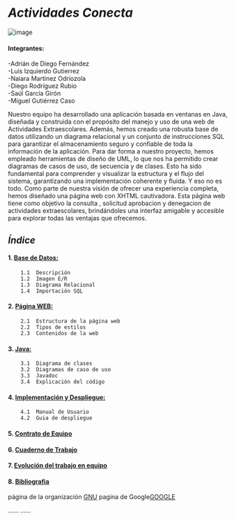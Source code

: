 # ***Actividades Conecta***  


[](https://tasks.office.com/educantabria.es/es-es/home/planner/#/plantaskboard?groupid=3fbb2604-a253-49a6-9c33-c0a1afe976e4&planid=0ww7mkzmjkot0iieuxxuqpyah7gg)

![image](https://github.com/LuisIzquierdoGutierrez/Reto/assets/119076009/229c41aa-5e7e-4ad4-94b0-a1f7a4f72049)

#### Integrantes:
-Adrián de Diego Fernández      
-Luis Izquierdo Gutierrez     
-Naiara Martínez Odriozola   
-Diego Rodríguez Rubio     
-Saúl García Girón    
-Miguel Gutiérrez Caso 



Nuestro equipo ha desarrollado una aplicación basada en ventanas en Java, diseñada y construida con el propósito del manejo y uso de una web de Actividades Extraescolares. Además, hemos creado una robusta base de datos utilizando un diagrama relacional y un conjunto de instrucciones SQL para garantizar el almacenamiento seguro y confiable de toda la información de la aplicación. Para dar forma a nuestro proyecto, hemos empleado herramientas de diseño de UML, lo que nos ha permitido crear diagramas de casos de uso, de secuencia y de clases. Esto ha sido fundamental para comprender y visualizar la estructura y el flujo del sistema, garantizando una implementación coherente y fluida. Y eso no es todo. Como parte de nuestra visión de ofrecer una experiencia completa, hemos diseñado una página web con XHTML cautivadora. Esta página web tiene como objetivo la consulta , solicitud aprobacion y denegacion de actividades extraescolares, brindándoles una interfaz amigable y accesible para explorar todas las ventajas que ofrecemos.


## ***Índice***
#### 1. [Base de Datos:](Recursos/Documentación/Base%20de%20Datos.md)
```
    1.1  Descripción
    1.2  Imagen E/R          
    1.3  Diagrama Relacional      
    1.4  Importación SQL
```

#### 2. [Página WEB:](Recursos/Documentación/Página%20WEB.md) 
``` 
    2.1  Estructura de la página web   
    2.2  Tipos de estilos  
    2.3  Contenidos de la web
```

#### 3. [Java:](Recursos/Documentación/Java.md)  
``` 
    3.1  Diagrama de clases  
    3.2  Diagramas de caso de uso
    3.3  Javadoc
    3.4  Explicación del código
```

#### 4. [Implementación y Despliegue:](Recursos/Documentación/Implementación%20y%20Despliegue.md)
```
    4.1  Manual de Usuario
    4.2  Guia de despliegue
```

#### 5. [Contrato de Equipo](Recursos/Contrato%20de%20Equipo.pdf)
#### 6. [Cuaderno de Trabajo](Recursos/Cuaderno%20de%20Trabajo.pdf)
#### 7. [Evolución del trabajo en equipo](https://www.canva.com/design/DAFzzurZga8/TXvq3FxYSsbExyYvvlDU-A/edit?utm_content=DAFzzurZga8&utm_campaign=designshare&utm_medium=link2&utm_source=sharebutton)
#### 8. [Bibliografia](Recursos/Documentación/Bibliografía.md)

página de la organización [GNU][1]
pagina de Google[GOOGLE][2]

......
......


[1]:https://www.gnu.org/home.es.html "Este es el anlace a GNU"
[2]:https://www.google.es/?safe=active&ssui=on
